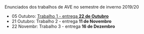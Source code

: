 Enunciados dos trabalhos de AVE no semestre de inverno  2019/20

* 05 Outubro: [Trabalho 1 - entrega **22 de Outubro**](trabalho1.md)
* 21 Outubro: Trabalho 2 - entrega **11 de Novembro**
* 22 Novembr: Trabalho 3 - entrega **16 de Dezembro**
